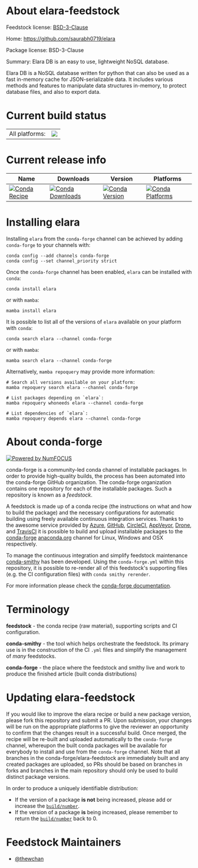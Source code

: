 About elara-feedstock
=====================

Feedstock license: [BSD-3-Clause](https://github.com/conda-forge/elara-feedstock/blob/main/LICENSE.txt)

Home: https://github.com/saurabh0719/elara

Package license: BSD-3-Clause

Summary: Elara DB is an easy to use, lightweight NoSQL database.

Elara DB is a NoSQL database written for python that can also be used as a
 fast in-memory cache for JSON-serializable data. It includes various
 methods and features to manipulate data structures in-memory, to protect
 database files, and also to export data.


Current build status
====================


<table><tr><td>All platforms:</td>
    <td>
      <a href="https://dev.azure.com/conda-forge/feedstock-builds/_build/latest?definitionId=12934&branchName=main">
        <img src="https://dev.azure.com/conda-forge/feedstock-builds/_apis/build/status/elara-feedstock?branchName=main">
      </a>
    </td>
  </tr>
</table>

Current release info
====================

| Name | Downloads | Version | Platforms |
| --- | --- | --- | --- |
| [![Conda Recipe](https://img.shields.io/badge/recipe-elara-green.svg)](https://anaconda.org/conda-forge/elara) | [![Conda Downloads](https://img.shields.io/conda/dn/conda-forge/elara.svg)](https://anaconda.org/conda-forge/elara) | [![Conda Version](https://img.shields.io/conda/vn/conda-forge/elara.svg)](https://anaconda.org/conda-forge/elara) | [![Conda Platforms](https://img.shields.io/conda/pn/conda-forge/elara.svg)](https://anaconda.org/conda-forge/elara) |

Installing elara
================

Installing `elara` from the `conda-forge` channel can be achieved by adding `conda-forge` to your channels with:

```
conda config --add channels conda-forge
conda config --set channel_priority strict
```

Once the `conda-forge` channel has been enabled, `elara` can be installed with `conda`:

```
conda install elara
```

or with `mamba`:

```
mamba install elara
```

It is possible to list all of the versions of `elara` available on your platform with `conda`:

```
conda search elara --channel conda-forge
```

or with `mamba`:

```
mamba search elara --channel conda-forge
```

Alternatively, `mamba repoquery` may provide more information:

```
# Search all versions available on your platform:
mamba repoquery search elara --channel conda-forge

# List packages depending on `elara`:
mamba repoquery whoneeds elara --channel conda-forge

# List dependencies of `elara`:
mamba repoquery depends elara --channel conda-forge
```


About conda-forge
=================

[![Powered by
NumFOCUS](https://img.shields.io/badge/powered%20by-NumFOCUS-orange.svg?style=flat&colorA=E1523D&colorB=007D8A)](https://numfocus.org)

conda-forge is a community-led conda channel of installable packages.
In order to provide high-quality builds, the process has been automated into the
conda-forge GitHub organization. The conda-forge organization contains one repository
for each of the installable packages. Such a repository is known as a *feedstock*.

A feedstock is made up of a conda recipe (the instructions on what and how to build
the package) and the necessary configurations for automatic building using freely
available continuous integration services. Thanks to the awesome service provided by
[Azure](https://azure.microsoft.com/en-us/services/devops/), [GitHub](https://github.com/),
[CircleCI](https://circleci.com/), [AppVeyor](https://www.appveyor.com/),
[Drone](https://cloud.drone.io/welcome), and [TravisCI](https://travis-ci.com/)
it is possible to build and upload installable packages to the
[conda-forge](https://anaconda.org/conda-forge) [anaconda.org](https://anaconda.org/)
channel for Linux, Windows and OSX respectively.

To manage the continuous integration and simplify feedstock maintenance
[conda-smithy](https://github.com/conda-forge/conda-smithy) has been developed.
Using the ``conda-forge.yml`` within this repository, it is possible to re-render all of
this feedstock's supporting files (e.g. the CI configuration files) with ``conda smithy rerender``.

For more information please check the [conda-forge documentation](https://conda-forge.org/docs/).

Terminology
===========

**feedstock** - the conda recipe (raw material), supporting scripts and CI configuration.

**conda-smithy** - the tool which helps orchestrate the feedstock.
                   Its primary use is in the construction of the CI ``.yml`` files
                   and simplify the management of *many* feedstocks.

**conda-forge** - the place where the feedstock and smithy live and work to
                  produce the finished article (built conda distributions)


Updating elara-feedstock
========================

If you would like to improve the elara recipe or build a new
package version, please fork this repository and submit a PR. Upon submission,
your changes will be run on the appropriate platforms to give the reviewer an
opportunity to confirm that the changes result in a successful build. Once
merged, the recipe will be re-built and uploaded automatically to the
`conda-forge` channel, whereupon the built conda packages will be available for
everybody to install and use from the `conda-forge` channel.
Note that all branches in the conda-forge/elara-feedstock are
immediately built and any created packages are uploaded, so PRs should be based
on branches in forks and branches in the main repository should only be used to
build distinct package versions.

In order to produce a uniquely identifiable distribution:
 * If the version of a package **is not** being increased, please add or increase
   the [``build/number``](https://docs.conda.io/projects/conda-build/en/latest/resources/define-metadata.html#build-number-and-string).
 * If the version of a package **is** being increased, please remember to return
   the [``build/number``](https://docs.conda.io/projects/conda-build/en/latest/resources/define-metadata.html#build-number-and-string)
   back to 0.

Feedstock Maintainers
=====================

* [@thewchan](https://github.com/thewchan/)


